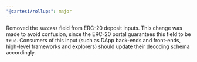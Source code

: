 ```yaml
---
"@cartesi/rollups": major
---
```


Removed the `success` field from ERC-20 deposit inputs.
This change was made to avoid confusion, since the ERC-20 portal guarantees this field to be `true`.
Consumers of this input (such as DApp back-ends and front-ends, high-level frameworks and explorers) should update their decoding schema accordingly.
